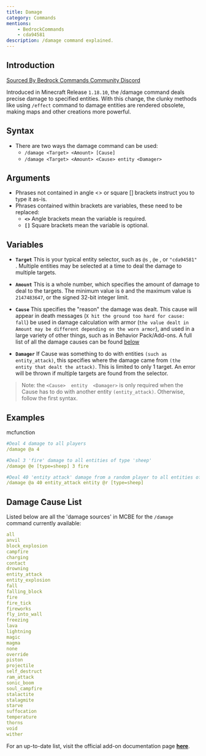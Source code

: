 ```yaml
---
title: Damage
category: Commands
mentions:
    - BedrockCommands
    - cda94581
description: /damage command explained.
---
```


## Introduction

[Sourced By Bedrock Commands Community Discord](https://discord.gg/SYstTYx5G5)

Introduced in Minecraft Release `1.18.10`, the /damage command deals precise damage to specified entities. With this change, the clunky methods like using `/effect` command to damage entities are rendered obsolete, making maps and other creations more powerful.

## Syntax

- There are two ways the damage command can be used:
    - `/damage <Target> <Amount> [Cause]`
    - `/damage <Target> <Amount> <Cause> entity <Damager>`

## Arguments

- Phrases not contained in angle  <>  or square  []  brackets instruct you to type it as-is.
- Phrases contained within brackets are variables, these need to be replaced:
    - **` <> `** Angle brackets mean the variable is required.
    - **` [] `** Square brackets mean the variable is optional.

## Variables

- **` Target `** This is your typical entity selector, such as `@s` , `@e` , or `"cda94581"` . Multiple entities may be selected at a time to deal the damage to multiple targets.

- **` Amount `** This is a whole number, which specifies the amount of damage to deal to the targets. The minimum value is  `0`  and the maximum value is `2147483647`, or the signed 32-bit integer limit.

- **` Cause `** This specifies the "reason" the damage was dealt. This cause will appear in death messages (`X hit the ground too hard for cause: fall`) be used in damage calculation with armor (`the value dealt in Amount may be different depending on the worn armor`), and used in a large variety of other things, such as in Behavior Pack/Add-ons. A full list of all the damage causes can be found [below](/commands/damage#damage-cause-list)

- **` Damager `** If Cause was something to do with entities `(such as entity_attack)`, this specifies where the damage came from `(the entity that dealt the attack)`. This is limited to only 1 target. An error will be thrown if multiple targets are found from the selector.

> Note: the  `<Cause>  entity  <Damager>`  is only required when the Cause has to do with another entity `(entity_attack)`. Otherwise, follow the first syntax.

## Examples

<CodeHeader>mcfunction</CodeHeader>
```yaml
#Deal 4 damage to all players
/damage @a 4

#Deal 3 'fire' damage to all entities of type 'sheep'
/damage @e [type=sheep] 3 fire

#Deal 40 'entity attack' damage from a random player to all entities of type 'sheep'
/damage @a 40 entity_attack entity @r [type=sheep]
```

## Damage Cause List

Listed below are all the 'damage sources' in MCBE for the `/damage` command currently available:

```yaml
all	
anvil	
block_explosion	
campfire	
charging	
contact	
drowning	
entity_attack	
entity_explosion	
fall	
falling_block	
fire	
fire_tick	
fireworks	
fly_into_wall	
freezing	
lava	
lightning	
magic	
magma	
none	
override	
piston	
projectile	
self_destruct	
ram_attack	
sonic_boom	
soul_campfire	
stalactite	
stalagmite	
starve	
suffocation	
temperature	
thorns	
void	
wither
```

For an up-to-date list, visit the official add-on documentation page **[here](https://learn.microsoft.com/en-us/minecraft/creator/reference/content/addonsreference/examples/addonentities?view=minecraft-bedrock-stable#entity-damage-source)**.
